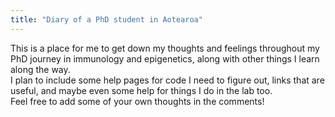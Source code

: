 ```yaml
---
title: "Diary of a PhD student in Aotearoa"
---
```


This is a place for me to get down my thoughts and feelings throughout my PhD journey in immunology and epigenetics, along with other things I learn along the way.  
I plan to include some help pages for code I need to figure out, links that are useful, and maybe even some help for things I do in the lab too.  
Feel free to add some of your own thoughts in the comments!
